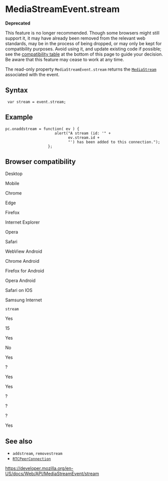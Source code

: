 MediaStreamEvent.stream
=======================

**Deprecated**

This feature is no longer recommended. Though some browsers might still support it, it may have already been removed from the relevant web standards, may be in the process of being dropped, or may only be kept for compatibility purposes. Avoid using it, and update existing code if possible; see the [compatibility table](#browser_compatibility) at the bottom of this page to guide your decision. Be aware that this feature may cease to work at any time.

The read-only property `MediaStreamEvent.stream` returns the [`MediaStream`](../mediastream) associated with the event.

Syntax
------

     var stream = event.stream;

Example
-------

    pc.onaddstream = function( ev ) {
                          alert("A stream (id: '" +
                                ev.stream.id +
                                "') has been added to this connection.");
                       };

Browser compatibility
---------------------

Desktop

Mobile

Chrome

Edge

Firefox

Internet Explorer

Opera

Safari

WebView Android

Chrome Android

Firefox for Android

Opera Android

Safari on IOS

Samsung Internet

`stream`

Yes

15

Yes

No

Yes

?

Yes

Yes

?

?

?

Yes

See also
--------

-   `addstream`, `removestream`
-   [`RTCPeerConnection`](../rtcpeerconnection)

<a href="https://developer.mozilla.org/en-US/docs/Web/API/MediaStreamEvent/stream" class="_attribution-link">https://developer.mozilla.org/en-US/docs/Web/API/MediaStreamEvent/stream</a>
